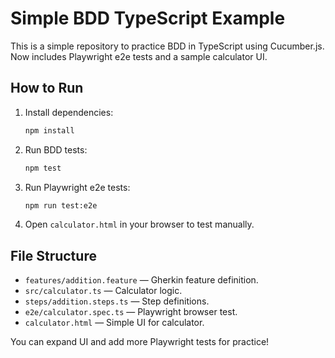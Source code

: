 # Simple BDD TypeScript Example

This is a simple repository to practice BDD in TypeScript using Cucumber.js.
Now includes Playwright e2e tests and a sample calculator UI.

## How to Run

1. Install dependencies:
   ```bash
   npm install
   ```

2. Run BDD tests:
   ```bash
   npm test
   ```

3. Run Playwright e2e tests:
   ```bash
   npm run test:e2e
   ```

4. Open `calculator.html` in your browser to test manually.

## File Structure

- `features/addition.feature` — Gherkin feature definition.
- `src/calculator.ts` — Calculator logic.
- `steps/addition.steps.ts` — Step definitions.
- `e2e/calculator.spec.ts` — Playwright browser test.
- `calculator.html` — Simple UI for calculator.

You can expand UI and add more Playwright tests for practice!